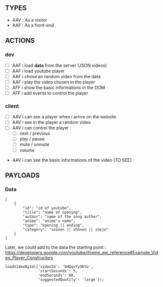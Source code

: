 ## TYPES
- AAV : As a visitor
- AAF : As a front-end

## ACTIONS

### dev
- [ ] AAF i load **data** from the server (JSON videos)
- [ ] AAF i load youtube player
- [ ] AAF i chose an random video from the data
- [ ] AAF i play the video chosen in the player
- [ ] AFF i show the basic informations in the DOM
- [ ] AFF i add events to control the player

### client
- [ ] AAV i can see a player when i arrive on the website
- [ ] AAV i see in the player a random video
- [ ] AAV i can control the player :
    - [ ] next / previous
    - [ ] play / pause
    - [ ] mute / unmute
    - [ ] volume
- AAV i can see the basic informations of the video (TO SEE)


## PAYLOADS

### Data
```
[
    {
        "id": "id of youtube",
        "title": "name of opening",
        "author": "name of the song author",
        "anime": "anime's name",
        "type": "opening || ending",
        "category": "seinen || shonen || shojo"
    }
]
```

Later, we could add to the data the starting point : 
https://developers.google.com/youtube/iframe_api_reference#Example_Video_Player_Constructors
```
loadVideoById({'videoId': 'bHQqvYy5KYo',
               'startSeconds': 5,
               'endSeconds': 60,
               'suggestedQuality': 'large'});
```